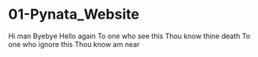 # 01-Pynata_Website

Hi man
Byebye
Hello again
To one who see this
Thou know thine death
To one who ignore this
Thou know am near